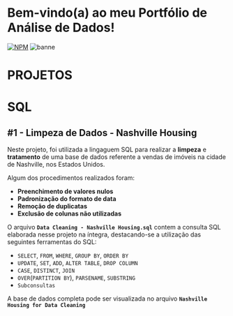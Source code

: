 # Bem-vindo(a) ao meu Portfólio de Análise de Dados!
[![NPM](https://img.shields.io/badge/author-luizhlcarvalho-blue)](https://www.linkedin.com/in/luiz-henrique-l-carvalho/)
![banne](https://github.com/luizhlcarvalho/assets/blob/main/banner.jpg)
# PROJETOS
# SQL
## #1 - Limpeza de Dados - Nashville Housing
Neste projeto, foi utilizada a lingaguem SQL para realizar a **limpeza** e **tratamento** de uma base de dados referente a vendas de imóveis na cidade de Nashville, nos Estados Unidos.

Algum dos procedimentos realizados foram:

- **Preenchimento de valores nulos** 
- **Padronização do formato de data** 
- **Remoção de duplicatas** 
- **Exclusão de colunas não utilizadas** 

O arquivo **`Data Cleaning - Nashville Housing.sql`** contem a consulta SQL elaborada nesse projeto na íntegra, destacando-se a utilização das seguintes ferramentas do SQL:

- `SELECT`, `FROM`, `WHERE`, `GROUP BY`, `ORDER BY`
- `UPDATE`, `SET`, `ADD`, `ALTER TABLE`, `DROP COLUMN`
- `CASE`, `DISTINCT`, `JOIN`
- `OVER`(`PARTITION BY`), `PARSENAME`, `SUBSTRING`
- `Subconsultas`

A base de dados completa pode ser visualizada no arquivo **`Nashville Housing for Data Cleaning`**
